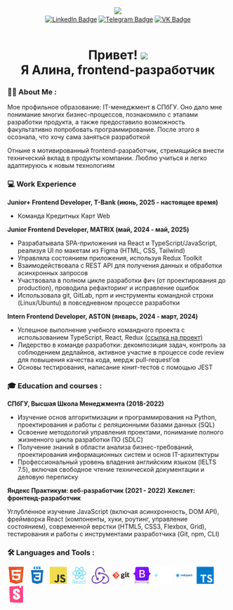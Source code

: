<div id="header" align="center">
  <img src="https://media.giphy.com/media/v1.Y2lkPTc5MGI3NjExZ2YzcnltZ3NkZGlnNHZxeWpzZGZ1czZ2d29mOWlkZTVia2l0enJxMSZlcD12MV9pbnRlcm5hbF9naWZfYnlfaWQmY3Q9cw/WIQ0N0OUvei1OW1h9Z/giphy.gif" width="120"/>
  <div id="badges">
    <a href="https://www.linkedin.com/in/alina-kupriianova/"><img src="https://img.shields.io/badge/LinkedIn-blue?style=for-the-badge&logo=linkedin&logoColor=white" alt="LinkedIn Badge"/></a>
    <a href="https://t.me/kupriianova_a"><img src="https://img.shields.io/badge/Telegram-gray?style=for-the-badge&logo=telegram&logoColor=white" alt="Telegram Badge"/></a>
    <a href="https://vk.com/kupriianova_a"><img src="https://img.shields.io/badge/VK-blue?style=for-the-badge&logo=VK&logoColor=white" alt="VK Badge"/></a>
  </div>
  <img src="https://komarev.com//ghpvc/?username=KupriianovaAlina&style=flat-square&color=blue" alt=""/>
  <h1> Привет! <img src="https://media.giphy.com/media/hvRJCLFzcasrR4ia7z/giphy.gif" width="30px"/>  <br />
    Я Алина, frontend-разработчик
  </h1>
</div>

### :woman_technologist: About Me :

Мое профильное образование: IT-менеджмент в СПбГУ. Оно дало мне понимание многих бизнес-процессов, познакомило с этапами разработки продукта, а также предоставило возможность факультативно попробовать программирование. После этого я осознала, что хочу сама заняться разработкой

Отныне я мотивированный frontend-разработчик, стремящийся внести технический вклад в продукты компании. Люблю учиться и легко адаптируюсь к новым технологиям

### :computer: Work Experience

__Junior+ Frontend Developer, T-Bank (июнь, 2025 - настоящее время)__
- Команда Кредитных Карт Web

__Junior Frontend Developer, MATRIX (май, 2024 - май, 2025)__
- Разрабатывала SPA-приложения на React и TypeScript/JavaScript, реализуя UI по макетам из Figma (HTML, CSS, Tailwind)
- Управляла состоянием приложения, используя Redux Toolkit
- Взаимодействовала с REST API для получения данных и обработки асинхронных запросов
- Участвовала в полном цикле разработки фич (от проектирования до production), проводила рефакторинг и исправление ошибок
- Использовала git, GitLab, npm и инструменты командной строки (Linux/Ubuntu) в повседневном процессе разработки

__Intern Frontend Developer, ASTON (январь, 2024 - март, 2024)__
- Успешное выполнение учебного командного проекта с использованием TypeScript, React, Redux [(ссылка на проект)](https://github.com/KupriianovaAlina/gallery-project)
- Лидерство в команде разработки: декомпозиция задач, контроль за соблюдением дедлайнов, активное участие в процессе code review для повышения качества кода, мердж pull-request’ов
- Основы тестирования, написание юнит-тестов с помощью JEST 

### :mortar_board: Education and courses :

__СПбГУ, Высшая Школа Менеджмента (2018-2022)__
- Изучение основ алгоритмизации и программирования на Python, проектирования и работы с реляционными базами данных (SQL)
- Освоение методологий управления проектами, понимание полного жизненного цикла разработки ПО (SDLC)
- Получение знаний в области анализа бизнес-требований, проектирования информационных систем и основ IT-архитектуры
- Профессиональный уровень владения английским языком (IELTS 7.5), включая свободное чтение технической документации и деловую переписку

__Яндекс Практикум: веб-разработчик (2021 - 2022)__
__Хекслет: фронтенд-разработчик__

Углубленное изучение JavaScript (включая асинхронность, DOM API), фреймворка React (компоненты, хуки, роутинг, управление состоянием), современной верстки (HTML5, CSS3, Flexbox, Grid), тестирования и работы с инструментами разработчика (Git, npm, CLI)


### :hammer_and_wrench: Languages and Tools :
<div>
  <img src="https://github.com/devicons/devicon/blob/master/icons/html5/html5-original.svg" title="HTML5" alt="HTML" width="40" height="40"/>&nbsp;  
  <img src="https://github.com/devicons/devicon/blob/master/icons/css3/css3-plain-wordmark.svg"  title="CSS3" alt="CSS" width="40" height="40"/>&nbsp;
  <img src="https://github.com/devicons/devicon/blob/master/icons/javascript/javascript-original.svg" title="JavaScript" alt="JavaScript" width="40" height="40"/>&nbsp;
  <img src="https://github.com/devicons/devicon/blob/master/icons/react/react-original-wordmark.svg" title="React" alt="React" width="40" height="40"/>&nbsp;
  <img src="https://github.com/devicons/devicon/blob/master/icons/redux/redux-original.svg" title="Redux" alt="Redux " width="40" height="40"/>&nbsp;
  <img src="https://github.com/devicons/devicon/blob/master/icons/git/git-original-wordmark.svg" title="Git" **alt="Git" width="40" height="40"/>&nbsp;
  <img src="https://github.com/devicons/devicon/blob/master/icons/bootstrap/bootstrap-original-wordmark.svg" title="Bootstrap" **alt="Bootstrap" width="40" height="40"/>&nbsp;
  <img src="https://github.com/devicons/devicon/blob/master/icons/tailwindcss/tailwindcss-original-wordmark.svg" title="Tailwindcss" **alt="Tailwindcss" width="40" height="40"/>&nbsp;
   <img src="https://github.com/devicons/devicon/blob/master/icons/webpack/webpack-original-wordmark.svg" title="webpack" **alt="webpack" width="40" height="40"/>&nbsp;
  <img src="https://github.com/devicons/devicon/blob/master/icons/typescript/typescript-original.svg" title="typescript" **alt="typescript" width="40" height="40"/>&nbsp;
  <img src="https://github.com/devicons/devicon/blob/master/icons/storybook/storybook-original.svg" title="storybook" **alt="storybook" width="40" height="40"/>&nbsp;
</div>
